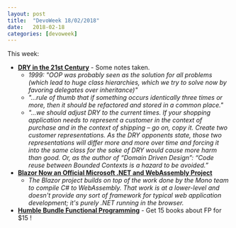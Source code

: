 ```yaml
---
layout: post
title:  "DevoWeek 18/02/2018"
date:   2018-02-18
categories: [devoweek]
---
```


This week:

* **[DRY in the 21st Century](https://blog.codecentric.de/en/2018/01/dry-in-the-21st-century/)** - Some notes taken.
  * _1999: "OOP was probably seen as the solution for all problems (which lead to huge class hierarchies, which we try to solve now by favoring delegates over inheritance)"_
  * _"...rule of thumb that if something occurs identically three times or more, then it should be refactored and stored in a common place."_
  * _"...we should adjust DRY to the current times. If your shopping application needs to represent a customer in the context of purchase and in the context of shipping – go on, copy it. Create two customer representations. As the DRY opponents state, those two representations will differ more and more over time and forcing it into the same class for the sake of DRY would cause more harm than good. Or, as the author of “Domain Driven Design”: “Code reuse between Bounded Contexts is a hazard to be avoided.”_
* **[Blazor Now an Official Microsoft .NET and WebAssembly Project](https://www.infoq.com/news/2018/02/blazor-webassembly-microsoft)**
  * _The Blazor project builds on top of the work done by the Mono team to compile C# to WebAssembly. That work is at a lower-level and doesn't provide any sort of framework for typical web application development; it's purely .NET running in the browser._
* **[Humble Bundle Functional Programming](https://www.humblebundle.com/books/functional-programming-books)** - Get 15 books about FP for $15 !
                            
